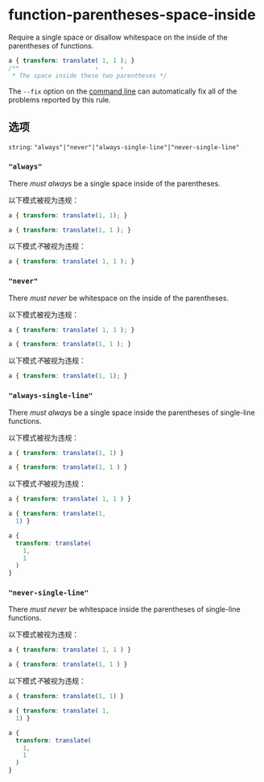 # function-parentheses-space-inside

Require a single space or disallow whitespace on the inside of the parentheses of functions.

```css
a { transform: translate( 1, 1 ); }
/**                     ↑      ↑
 * The space inside these two parentheses */
```

The `--fix` option on the [command line](../../../docs/user-guide/cli.md#autofixing-errors) can automatically fix all of the problems reported by this rule.

## 选项

`string`: `"always"|"never"|"always-single-line"|"never-single-line"`

### `"always"`

There *must always* be a single space inside of the parentheses.

以下模式被视为违规：

```css
a { transform: translate(1, 1); }
```

```css
a { transform: translate(1, 1 ); }
```

以下模式*不*被视为违规：

```css
a { transform: translate( 1, 1 ); }
```

### `"never"`

There *must never* be whitespace on the inside of the parentheses.

以下模式被视为违规：

```css
a { transform: translate( 1, 1 ); }
```

```css
a { transform: translate(1, 1 ); }
```

以下模式*不*被视为违规：

```css
a { transform: translate(1, 1); }
```

### `"always-single-line"`

There *must always* be a single space inside the parentheses of single-line functions.

以下模式被视为违规：

```css
a { transform: translate(1, 1) }
```

```css
a { transform: translate(1, 1 ) }
```

以下模式*不*被视为违规：

```css
a { transform: translate( 1, 1 ) }
```

```css
a { transform: translate(1,
  1) }
```

```css
a {
  transform: translate(
    1,
    1
  )
}
```

### `"never-single-line"`

There *must never* be whitespace inside the parentheses of single-line functions.

以下模式被视为违规：

```css
a { transform: translate( 1, 1 ) }
```

```css
a { transform: translate(1, 1 ) }
```

以下模式*不*被视为违规：

```css
a { transform: translate(1, 1) }
```

```css
a { transform: translate( 1,
  1) }
```

```css
a {
  transform: translate(
    1,
    1
  )
}
```
